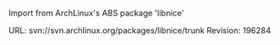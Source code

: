 Import from ArchLinux's ABS package 'libnice'

URL: svn://svn.archlinux.org/packages/libnice/trunk
Revision: 196284
